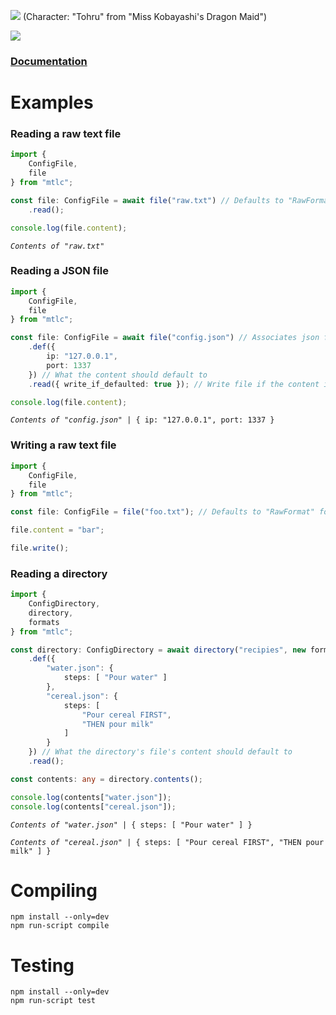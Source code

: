![](https://i.imgur.com/LBPzwco.png)
(Character: "Tohru" from "Miss Kobayashi's Dragon Maid")

[![](https://img.shields.io/npm/v/mtlc.svg?colorB=%23C5383B&style=flat-square)](https://www.npmjs.com/package/mtlc)

### [Documentation](https://aery-chan.github.io/node-module-that-loads-configs/)

# Examples

### Reading a raw text file
```ts
import {
    ConfigFile,
    file
} from "mtlc";

const file: ConfigFile = await file("raw.txt") // Defaults to "RawFormat" format by default
    .read();

console.log(file.content);
```
<pre><code><i>Contents of "raw.txt"</i></code></pre>

### Reading a JSON file
```ts
import {
    ConfigFile,
    file
} from "mtlc";

const file: ConfigFile = await file("config.json") // Associates json files with "JSONFormat" format by default
    .def({
        ip: "127.0.0.1",
        port: 1337
    }) // What the content should default to
    .read({ write_if_defaulted: true }); // Write file if the content is in any way defaulted

console.log(file.content);
```
<pre><code><i>Contents of "config.json"</i> | { ip: "127.0.0.1", port: 1337 }</code></pre>

### Writing a raw text file
```ts
import {
    ConfigFile,
    file
} from "mtlc";

const file: ConfigFile = file("foo.txt"); // Defaults to "RawFormat" format by default

file.content = "bar";

file.write();
```

### Reading a directory
```ts
import {
    ConfigDirectory,
    directory,
    formats
} from "mtlc";

const directory: ConfigDirectory = await directory("recipies", new formats.formats.JSONFormat())
    .def({
        "water.json": {
            steps: [ "Pour water" ]
        },
        "cereal.json": {
            steps: [
                "Pour cereal FIRST",
                "THEN pour milk"
            ]
        }
    }) // What the directory's file's content should default to
    .read();

const contents: any = directory.contents();

console.log(contents["water.json"]);
console.log(contents["cereal.json"]);
```
<pre><code><i>Contents of "water.json"</i> | { steps: [ "Pour water" ] }<br>
<i>Contents of "cereal.json"</i> | { steps: [ "Pour cereal FIRST", "THEN pour milk" ] }</code></pre>

# Compiling

`npm install --only=dev`   
`npm run-script compile`

# Testing

`npm install --only=dev`   
`npm run-script test`